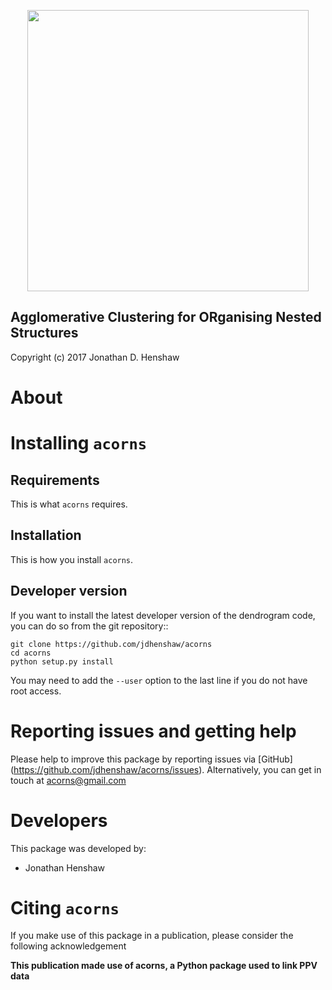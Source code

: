 <p align="center">
<img src="docs/source/ACORNS_LOGO.jpg"  alt="" width = "450" />
</p>

## Agglomerative Clustering for ORganising Nested Structures

Copyright (c) 2017 Jonathan D. Henshaw

About
=====

Installing ``acorns``
=======================

Requirements
------------

This is what ``acorns`` requires.

Installation
------------

This is how you install ``acorns``.

Developer version
-----------------

If you want to install the latest developer version of the dendrogram code, you
can do so from the git repository::

    git clone https://github.com/jdhenshaw/acorns
    cd acorns
    python setup.py install

You may need to add the ``--user`` option to the last line if you do not have
root access.

Reporting issues and getting help
=================================

Please help to improve this package by reporting issues via [GitHub]
(https://github.com/jdhenshaw/acorns/issues). Alternatively, you can get in
touch at acorns@gmail.com

Developers
==========

This package was developed by:

* Jonathan Henshaw

Citing ``acorns``
===================

If you make use of this package in a publication, please consider the following
acknowledgement

**This publication made use of acorns, a Python package used to link PPV data**
